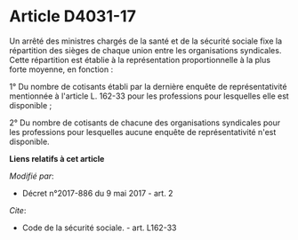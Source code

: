 # Article D4031-17

Un arrêté des ministres chargés de la santé et de la sécurité sociale fixe la répartition des sièges de chaque union entre
les organisations syndicales. Cette répartition est établie à la représentation proportionnelle à la plus forte moyenne, en
fonction : 

1° Du nombre de cotisants établi par la dernière enquête de représentativité mentionnée à l'article L. 162-33 pour les
professions pour lesquelles elle est disponible ; 

2° Du nombre de cotisants de chacune des organisations syndicales pour les professions pour lesquelles aucune enquête de
représentativité n'est disponible.

**Liens relatifs à cet article**

_Modifié par_:

  - Décret n°2017-886 du 9 mai 2017 - art. 2

_Cite_:

  - Code de la sécurité sociale. - art. L162-33
